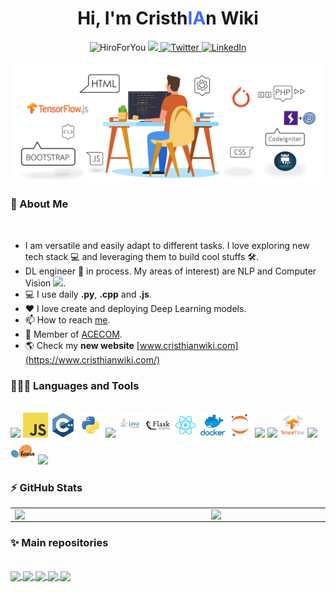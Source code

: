 <h1 align="center">Hi, I'm Cristh<font color="#436BF9">IA</font>n Wiki</h1>

<p align="center"> 
  <img src="https://komarev.com/ghpvc/?username=HiroForYou" alt="HiroForYou" />
  <a href="#">
  <img src="https://img.shields.io/badge/Clean%20Code-Evangelist-_.svg">
  </a>
	<a href="https://twitter.com/HiroCharlie">
  <img src="https://img.shields.io/twitter/follow/HiroCharlie?label=Twitter&style=social" alt="Twitter">
  </a>
	<a href="https://www.linkedin.com/in/cristhian-wiki/">
  <img src="https://img.shields.io/badge/LinkedIn--_.svg?style=social&logo=linkedin" alt="LinkedIn">
  </a>
</p>

<p align="center"> 
<img align='center' src='dev.svg' width='600"'>
</p>

### 🤵 About Me

<br/>

- I am versatile and easily adapt to different tasks. I love exploring new tech stack 💻 and leveraging them to build cool stuffs 🛠️.
- DL engineer 🤖 in process. My areas of interest) are NLP and Computer Vision
  <img src="https://media.giphy.com/media/WUlplcMpOCEmTGBtBW/giphy.gif" width="30">.
- 💻 I use daily **.py**, **.cpp** and **.js**.
- ❤️ I love create and deploying Deep Learning models.
- 📫 How to reach [me](mailto:christiansanchezsaune@gmail.com).
- 🦝 Member of [ACECOM](https://www.facebook.com/acecom.uni/).
- 🌎 Check my **new website** [www.cristhianwiki.com](https://www.cristhianwiki.com/)

### 👨🏻‍💻 Languages and Tools

<br/>
  <code><img height="40" src="https://www.vectorlogo.zone/logos/gnu_bash/gnu_bash-icon.svg"></code>
  <code><img height="40" src="https://raw.githubusercontent.com/github/explore/80688e429a7d4ef2fca1e82350fe8e3517d3494d/topics/javascript/javascript.png"></code>
  <code><img height="40" src="https://raw.githubusercontent.com/github/explore/80688e429a7d4ef2fca1e82350fe8e3517d3494d/topics/cpp/cpp.png"></code>
  <code><img height="40" src="https://raw.githubusercontent.com/github/explore/80688e429a7d4ef2fca1e82350fe8e3517d3494d/topics/python/python.png"></code>
  <code><img height="40" src="https://img1.freepng.es/20180731/aap/kisspng-gopher-docker-computer-programming-clojure-5b60bcbb843b89.1886125415330664275416.jpg"></code>
  <code><img height="40" src="https://raw.githubusercontent.com/github/explore/80688e429a7d4ef2fca1e82350fe8e3517d3494d/topics/java/java.png"></code>
  <code><img height="40" src="https://raw.githubusercontent.com/github/explore/80688e429a7d4ef2fca1e82350fe8e3517d3494d/topics/flask/flask.png"></code>
  <code><img height="40" src="https://raw.githubusercontent.com/github/explore/80688e429a7d4ef2fca1e82350fe8e3517d3494d/topics/react/react.png"></code>
  <code><img height="40" src="https://raw.githubusercontent.com/github/explore/80688e429a7d4ef2fca1e82350fe8e3517d3494d/topics/docker/docker.png"></code>
  <code><img height="40" src="https://raw.githubusercontent.com/github/explore/80688e429a7d4ef2fca1e82350fe8e3517d3494d/topics/jupyter-notebook/jupyter-notebook.png"></code>
  <code><img height="40" src="https://upload.wikimedia.org/wikipedia/commons/thumb/1/10/PyTorch_logo_icon.svg/512px-PyTorch_logo_icon.svg.png"></code>
  <code><img height="40" src="https://secure.meetupstatic.com/photos/event/5/9/e/8/600_494063016.jpeg"></code>
  <code><img height="40" src="https://raw.githubusercontent.com/github/explore/80688e429a7d4ef2fca1e82350fe8e3517d3494d/topics/tensorflow/tensorflow.png"></code>
  <code><img height="40" src="https://cdn.worldvectorlogo.com/logos/numpy-1.svg"></code>
  <code><img height="40" src="https://raw.githubusercontent.com/github/explore/80688e429a7d4ef2fca1e82350fe8e3517d3494d/topics/scikit-learn/scikit-learn.png"></code>
  <code><img height="40" src="https://img.icons8.com/color/480/mongodb.png"></code>
<br/>

### ⚡ GitHub Stats

<center>
  <table cellspacing="0" cellpadding="0" style="border:none;">
    <tr>
      <td><img width="300px" align="left" src="https://github-readme-stats.vercel.app/api/top-langs/?username=HiroForYou&show_icons=true&hide_border=true&count_private=true&theme=gruvbox" /></td>
      <td><img width="500px" align="left" src="https://github-readme-stats.vercel.app/api?username=HiroForYou&show_icons=true&hide_border=true&count_private=true&theme=gruvbox"/></td>
    </tr>   
  </table>
</center>

### ✨ Main repositories

<br/>

  <a href="https://github.com/HiroForYou/Deep-Learning-Collection">
  <img align="center" src="https://github-readme-stats.vercel.app/api/pin/?username=HiroForYou&repo=Deep-Learning-Collection&theme=gruvbox" />
  </a>

  <a href="https://github.com/Enigma-A-I/RasPi-BloodView">
  <img align="center" src="https://github-readme-stats.vercel.app/api/pin/?username=Enigma-A-I&repo=RasPi-BloodView&theme=gruvbox" />
  </a>

<a href="https://github.com/HiroForYou/RL-Algorithms">
  <img align="center" src="https://github-readme-stats.vercel.app/api/pin/?username=HiroForYou&repo=RL-Algorithms&theme=gruvbox" />
  </a>

<a href="https://github.com/AcecomFCUNI/faceAcecom">
  <img align="center" src="https://github-readme-stats.vercel.app/api/pin/?username=AcecomFCUNI&repo=faceAcecom&theme=gruvbox" />
</a>

  <a href="https://github.com/uniMedic/uniMedic-App">
  <img align="center" src="https://github-readme-stats.vercel.app/api/pin/?username=uniMedic&repo=uniMedic-App&theme=gruvbox" />
  </a>
